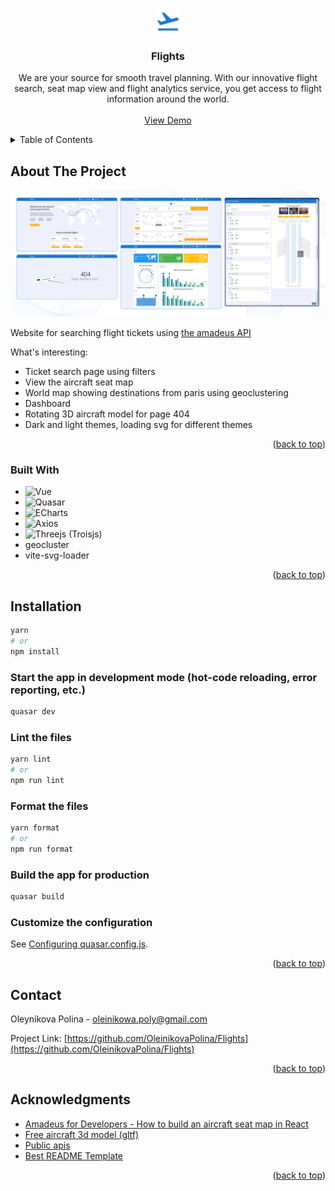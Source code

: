 <a name="readme-top"></a>



<!-- PROJECT LOGO -->
<br />
<div align="center">
  <a href="https://github.com/OleinikovaPolina/Flights">
    <img src="public/icons/favicon-32x32.png" alt="Logo" width="40" height="40">
  </a>

  <h3 align="center">Flights</h3>

  <p align="center">
We are your source for smooth travel planning. With our innovative flight search, seat map view and flight analytics service, you get access to flight information around the world.
    <br />
    <br />
    <a href="https://oleinikovapolina.github.io/Flights/dist/spa/">View Demo</a>
  </p>
</div>



<!-- TABLE OF CONTENTS -->
<details>
  <summary>Table of Contents</summary>
  <ol>
    <li><a href="#about-the-project">About The Project</a></li>
    <li><a href="#built-with">Built With</a></li>
    <li><a href="#installation">Installation</a></li>
    <li><a href="#contact">Contact</a></li>
    <li><a href="#acknowledgments">Acknowledgments</a></li>
  </ol>
</details>



<!-- ABOUT THE PROJECT -->
## About The Project

![Alt text](imgREADME.png)

Website for searching flight tickets using <a href="https://developers.amadeus.com/">the amadeus API</a>

What's interesting:
* Ticket search page using filters
* View the aircraft seat map
* World map showing destinations from paris using geoclustering
* Dashboard
* Rotating 3D aircraft model for page 404
* Dark and light themes, loading svg for different themes

<p align="right">(<a href="#readme-top">back to top</a>)</p>



### Built With

* ![Vue](https://img.shields.io/badge/vue-%2335495e.svg?style=for-the-badge&logo=vuedotjs&logoColor=%234FC08D)
* ![Quasar](https://img.shields.io/badge/Quasar-16B7FB?style=for-the-badge&logo=quasar&logoColor=black)
* ![ECharts](https://img.shields.io/badge/echarts-%23D42029.svg?style=for-the-badge&logo=echart.js&logoColor=white)
* ![Axios](https://img.shields.io/badge/axios-671ddf?&style=for-the-badge&logo=axios&logoColor=white)
* ![Threejs](https://img.shields.io/badge/threejs-black?style=for-the-badge&logo=three.js&logoColor=white) (Troisjs)
* geocluster
* vite-svg-loader

<p align="right">(<a href="#readme-top">back to top</a>)</p>



<!-- INSTALLATION -->
## Installation


```bash
yarn
# or
npm install
```

### Start the app in development mode (hot-code reloading, error reporting, etc.)
```bash
quasar dev
```


### Lint the files
```bash
yarn lint
# or
npm run lint
```


### Format the files
```bash
yarn format
# or
npm run format
```


### Build the app for production
```bash
quasar build
```

### Customize the configuration
See [Configuring quasar.config.js](https://v2.quasar.dev/quasar-cli-vite/quasar-config-js).

<p align="right">(<a href="#readme-top">back to top</a>)</p>



<!-- CONTACT -->
## Contact

Oleynikova Polina - oleinikowa.poly@gmail.com

Project Link: [https://github.com/OleinikovaPolina/Flights](https://github.com/OleinikovaPolina/Flights)

<p align="right">(<a href="#readme-top">back to top</a>)</p>



<!-- ACKNOWLEDGMENTS -->
## Acknowledgments

* [Amadeus for Developers - How to build an aircraft seat map in React](https://developers.amadeus.com/blog/react-seat-map)
* [Free aircraft 3d model (gltf)](https://www.cgtrader.com/free-3d-models/aircraft?free=1&file_types[]=117)
* [Public apis](https://github.com/public-apis/public-apis)
* [Best README Template](https://github.com/othneildrew/Best-README-Template)

<p align="right">(<a href="#readme-top">back to top</a>)</p>
